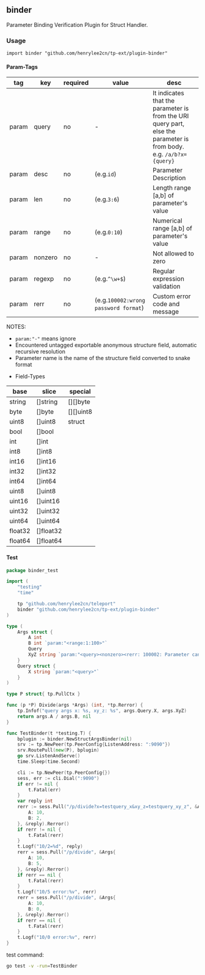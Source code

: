 ## binder

Parameter Binding Verification Plugin for Struct Handler.

### Usage

`import binder "github.com/henrylee2cn/tp-ext/plugin-binder"`

#### Param-Tags

tag   |   key    | required |     value     |   desc
------|----------|----------|---------------|----------------------------------
param |    query    | no |     -      | It indicates that the parameter is from the URI query part, else the parameter is from body. e.g. `/a/b?x={query}`
param |   desc   |      no      |     (e.g.`id`)   | Parameter Description
param |   len    |      no      |   (e.g.`3:6`)  | Length range [a,b] of parameter's value
param |   range  |      no      |   (e.g.`0:10`)   | Numerical range [a,b] of parameter's value
param |  nonzero |      no      |    -    | Not allowed to zero
param |  regexp  |      no      |   (e.g.`^\w+$`)  | Regular expression validation
param |   rerr   |      no      |(e.g.`100002:wrong password format`)| Custom error code and message

NOTES:
* `param:"-"` means ignore
* Encountered untagged exportable anonymous structure field, automatic recursive resolution
* Parameter name is the name of the structure field converted to snake format

- Field-Types

base    |   slice    | special
--------|------------|------------
string  |  []string  | [][]byte
byte    |  []byte    | [][]uint8
uint8   |  []uint8   | struct
bool    |  []bool    |
int     |  []int     |
int8    |  []int8    |
int16   |  []int16   |
int32   |  []int32   |
int64   |  []int64   |
uint8   |  []uint8   |
uint16  |  []uint16  |
uint32  |  []uint32  |
uint64  |  []uint64  |
float32 |  []float32 |
float64 |  []float64 |


#### Test

```go
package binder_test

import (
	"testing"
	"time"

	tp "github.com/henrylee2cn/teleport"
	binder "github.com/henrylee2cn/tp-ext/plugin-binder"
)

type (
	Args struct {
		A int
		B int `param:"<range:1:100>"`
		Query
		XyZ string `param:"<query><nonzero><rerr: 100002: Parameter cannot be empty>"`
	}
	Query struct {
		X string `param:"<query>"`
	}
)

type P struct{ tp.PullCtx }

func (p *P) Divide(args *Args) (int, *tp.Rerror) {
	tp.Infof("query args x: %s, xy_z: %s", args.Query.X, args.XyZ)
	return args.A / args.B, nil
}

func TestBinder(t *testing.T) {
	bplugin := binder.NewStructArgsBinder(nil)
	srv := tp.NewPeer(tp.PeerConfig{ListenAddress: ":9090"})
	srv.RoutePull(new(P), bplugin)
	go srv.ListenAndServe()
	time.Sleep(time.Second)

	cli := tp.NewPeer(tp.PeerConfig{})
	sess, err := cli.Dial(":9090")
	if err != nil {
		t.Fatal(err)
	}
	var reply int
	rerr := sess.Pull("/p/divide?x=testquery_x&xy_z=testquery_xy_z", &Args{
		A: 10,
		B: 2,
	}, &reply).Rerror()
	if rerr != nil {
		t.Fatal(rerr)
	}
	t.Logf("10/2=%d", reply)
	rerr = sess.Pull("/p/divide", &Args{
		A: 10,
		B: 5,
	}, &reply).Rerror()
	if rerr == nil {
		t.Fatal(rerr)
	}
	t.Logf("10/5 error:%v", rerr)
	rerr = sess.Pull("/p/divide", &Args{
		A: 10,
		B: 0,
	}, &reply).Rerror()
	if rerr == nil {
		t.Fatal(rerr)
	}
	t.Logf("10/0 error:%v", rerr)
}
```

test command:

```sh
go test -v -run=TestBinder
```